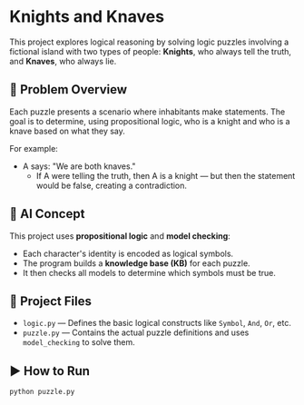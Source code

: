 # Knights and Knaves

This project explores logical reasoning by solving logic puzzles involving a fictional island with two types of people: **Knights**, who always tell the truth, and **Knaves**, who always lie.

## 🧩 Problem Overview

Each puzzle presents a scenario where inhabitants make statements. The goal is to determine, using propositional logic, who is a knight and who is a knave based on what they say.

For example:
- A says: "We are both knaves."
  - If A were telling the truth, then A is a knight — but then the statement would be false, creating a contradiction.

## 🧠 AI Concept

This project uses **propositional logic** and **model checking**:
- Each character's identity is encoded as logical symbols.
- The program builds a **knowledge base (KB)** for each puzzle.
- It then checks all models to determine which symbols must be true.

## 📄 Project Files

- `logic.py` — Defines the basic logical constructs like `Symbol`, `And`, `Or`, etc.
- `puzzle.py` — Contains the actual puzzle definitions and uses `model_checking` to solve them.

## ▶️ How to Run

```bash
python puzzle.py
